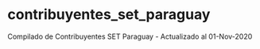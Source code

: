 # contribuyentes_set_paraguay
Compilado de Contribuyentes SET Paraguay - Actualizado al 01-Nov-2020

